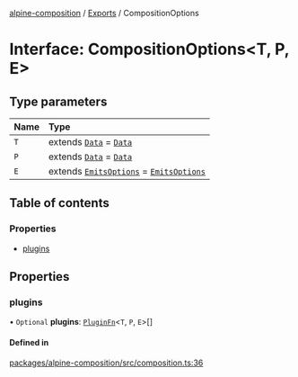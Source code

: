 [alpine-composition](../README.md) / [Exports](../modules.md) / CompositionOptions

# Interface: CompositionOptions\<T, P, E\>

## Type parameters

| Name | Type |
| :------ | :------ |
| `T` | extends [`Data`](../modules.md#data) = [`Data`](../modules.md#data) |
| `P` | extends [`Data`](../modules.md#data) = [`Data`](../modules.md#data) |
| `E` | extends [`EmitsOptions`](../modules.md#emitsoptions) = [`EmitsOptions`](../modules.md#emitsoptions) |

## Table of contents

### Properties

- [plugins](CompositionOptions.md#plugins)

## Properties

### plugins

• `Optional` **plugins**: [`PluginFn`](../modules.md#pluginfn)\<`T`, `P`, `E`\>[]

#### Defined in

[packages/alpine-composition/src/composition.ts:36](https://github.com/JuroOravec/alpinui/blob/f829af5845881c3f3635936f40ec3a743cba0f3f/packages/alpine-composition/src/composition.ts#L36)
